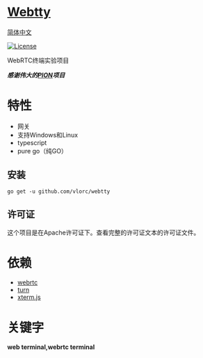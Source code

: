 # [Webtty](https://github.com/vlorc/webtty)

[简体中文](https://github.com/vlorc/webtty/blob/master/README_CN.md)

[![License](https://img.shields.io/:license-apache-blue.svg)](https://opensource.org/licenses/Apache-2.0)

WebRTC终端实验项目

***感谢伟大的[PION](https://github.com/pion/webrtc)项目***

# 特性
+ 网关
+ 支持Windows和Linux
+ typescript
+ pure go（纯GO）

## 安装
	go get -u github.com/vlorc/webtty

## 许可证

这个项目是在Apache许可证下。查看完整的许可证文本的许可证文件。

# 依赖
+ [webrtc](https://github.com/pion/webrtc)
+ [turn](https://github.com/vlorc/turn)
+ [xterm.js](https://github.com/xtermjs/xterm.js)

# 关键字

**web terminal,webrtc terminal**

